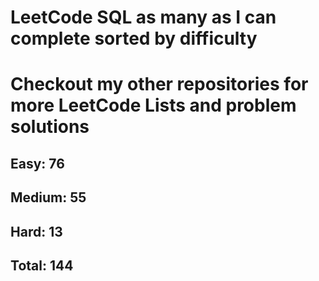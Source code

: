 <h1>LeetCode SQL as many as I can complete sorted by difficulty</h1>
<h1> Checkout my other repositories for more LeetCode Lists and problem solutions</h1>

<h2>Easy: 76</h2>
<h2>Medium: 55</h2>
<h2>Hard: 13</h2>
<h2>Total: 144</h2>

